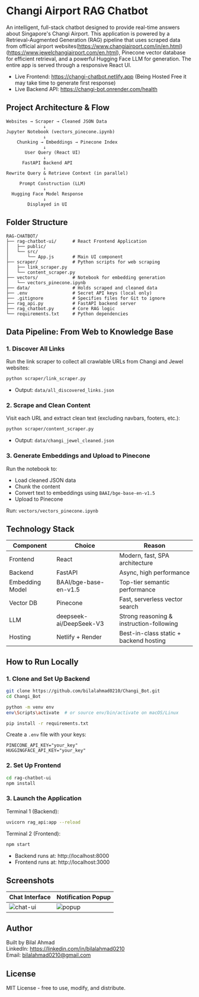 # Changi Airport RAG Chatbot

An intelligent, full-stack chatbot designed to provide real-time answers about Singapore's Changi Airport. This application is powered by a Retrieval-Augmented Generation (RAG) pipeline that uses scraped data from official airport websites(https://www.changiairport.com/in/en.html) (https://www.jewelchangiairport.com/en.html), Pinecone vector database for efficient retrieval, and a powerful Hugging Face LLM for generation. The entire app is served through a responsive React UI.

- Live Frontend: https://changi-chatbot.netlify.app (Being Hosted Free it may take time to generate first response)
- Live Backend API: https://changi-bot.onrender.com/health

## Project Architecture & Flow

```
Websites → Scraper → Cleaned JSON Data
              ↓
Jupyter Notebook (vectors_pinecone.ipynb)
              ↓
    Chunking → Embeddings → Pinecone Index
              ↓
       User Query (React UI)
              ↓
      FastAPI Backend API
              ↓
Rewrite Query & Retrieve Context (in parallel)
              ↓
     Prompt Construction (LLM)
              ↓
  Hugging Face Model Response
              ↓
        Displayed in UI
```

## Folder Structure

```
RAG-CHATBOT/
├── rag-chatbot-ui/      # React Frontend Application
│   ├── public/
│   └── src/
│       └── App.js       # Main UI component
├── scraper/             # Python scripts for web scraping
│   ├── link_scraper.py
│   └── content_scraper.py
├── vectors/             # Notebook for embedding generation
│   └── vectors_pinecone.ipynb
├── data/                # Holds scraped and cleaned data
├── .env                 # Secret API keys (local only)
├── .gitignore           # Specifies files for Git to ignore
├── rag_api.py           # FastAPI backend server
├── rag_chatbot.py       # Core RAG logic
└── requirements.txt     # Python dependencies
```

## Data Pipeline: From Web to Knowledge Base

### 1. Discover All Links

Run the link scraper to collect all crawlable URLs from Changi and Jewel websites:

```bash
python scraper/link_scraper.py
```

- Output: `data/all_discovered_links.json`

### 2. Scrape and Clean Content

Visit each URL and extract clean text (excluding navbars, footers, etc.):

```bash
python scraper/content_scraper.py
```

- Output: `data/changi_jewel_cleaned.json`

### 3. Generate Embeddings and Upload to Pinecone

Run the notebook to:

- Load cleaned JSON data  
- Chunk the content  
- Convert text to embeddings using `BAAI/bge-base-en-v1.5`  
- Upload to Pinecone

Run: `vectors/vectors_pinecone.ipynb`

## Technology Stack

| Component         | Choice                         | Reason |
|------------------|--------------------------------|--------|
| Frontend          | React                          | Modern, fast, SPA architecture |
| Backend           | FastAPI                        | Async, high performance |
| Embedding Model   | BAAI/bge-base-en-v1.5          | Top-tier semantic performance |
| Vector DB         | Pinecone                       | Fast, serverless vector search |
| LLM               | deepseek-ai/DeepSeek-V3        | Strong reasoning & instruction-following |
| Hosting           | Netlify + Render               | Best-in-class static + backend hosting |

## How to Run Locally

### 1. Clone and Set Up Backend

```bash
git clone https://github.com/bilalahmad0210/Changi_Bot.git
cd Changi_Bot

python -m venv env
env\Scripts\activate  # or source env/bin/activate on macOS/Linux

pip install -r requirements.txt
```

Create a `.env` file with your keys:

```env
PINECONE_API_KEY="your_key"
HUGGINGFACE_API_KEY="your_key"
```

### 2. Set Up Frontend

```bash
cd rag-chatbot-ui
npm install
```

### 3. Launch the Application

Terminal 1 (Backend):

```bash
uvicorn rag_api:app --reload
```

Terminal 2 (Frontend):

```bash
npm start
```

- Backend runs at: http://localhost:8000  
- Frontend runs at: http://localhost:3000

## Screenshots

| Chat Interface | Notification Popup |
|----------------|--------------------|
| ![chat-ui](screenshots/chat_ui_dark.png) | ![popup](screenshots/popup_notification.png) |

## Author

Built by Bilal Ahmad  
LinkedIn: https://linkedin.com/in/bilalahmad0210  
Email: bilalahmad0210@gmail.com

## License

MIT License - free to use, modify, and distribute.
